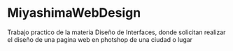 # MiyashimaWebDesign
Trabajo practico de la materia Diseño de Interfaces, donde solicitan realizar el diseño de una pagina web en photshop de una ciudad o lugar
